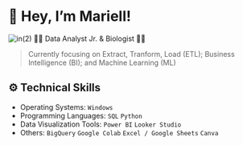 # 💃 Hey, I’m Mariell!
![in(2)](https://github.com/mariell-morven/mariell-morven/assets/151504111/b99cdad6-afed-4884-ad89-2db4d471df77)
👩‍💻 Data Analyst Jr. & Biologist 👩‍🔬
> Currently focusing on Extract, Tranform, Load (ETL); Business Intelligence (BI); and Machine Learning (ML)
## ⚙️ Technical Skills
- Operating Systems: ```Windows```
- Programming Languages: ```SQL``` ```Python```
- Data Visualization Tools: ```Power BI``` ```Looker Studio```
- Others: ```BigQuery``` ```Google Colab``` ```Excel / Google Sheets``` ```Canva```
<!---
mariell-morven/mariell-morven is a ✨ special ✨ repository because its `README.md` (this file) appears on your GitHub profile.
You can click the Preview link to take a look at your changes.
--->
